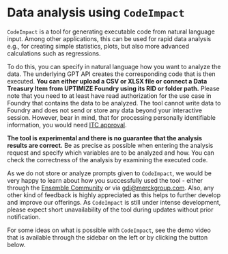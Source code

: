 # Data analysis using `CodeImpact`

`CodeImpact` is a tool for generating executable code from natural language input. Among other applications, this can be used for rapid data analysis e.g., for creating simple statistics, plots, but also more advanced calculations such as regressions.

To do this, you can specify in natural language how you want to analyze the data. The underlying GPT API creates the corresponding code that is then executed. **You can either upload a CSV or XLSX file or connect a Data Treasury Item from UPTIMIZE Foundry using its RID or folder path.** Please note that you need to at least have read authorization for the use case in Foundry that contains the data to be analyzed. The tool cannot write data to Foundry and does not send or store any data beyond your interactive session. However, bear in mind, that for processing personally identifiable information, you would need [ITC approval](https://evarooms.merckgroup.com/topic/itk).

**The tool is experimental and there is no guarantee that the analysis results are correct.** Be as precise as possible when entering the analysis request and specify which variables are to be analyzed and how. You can check the correctness of the analysis by examining the executed code.

As we do not store or analyze prompts given to `CodeImpact`, we would be very happy to learn about how you successfully used the tool - either through the [Ensemble Community](https://teams.microsoft.com/l/team/19%3A95f77c7b5c414698b971a41a4a2e3402%40thread.skype/conversations?groupId=b2e24ac7-9338-4859-9d3a-d11888254461&tenantId=) or via [gdi@merckgroup.com](mailto:gdi@merckgroup.com?subject=CodeImpact%20Feedback). Also, any other kind of feedback is highly appreciated as this helps to further develop and improve our offerings. As `CodeImpact` is still under intense development, please expect short unavailability of the tool during updates without prior notification.

For some ideas on what is possible with `CodeImpact`, see the demo video that is available through the sidebar on the left or by clicking the button below.
